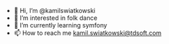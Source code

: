 - 👋 Hi, I’m @kamilswiatkowski
- 👀 I’m interested in folk dance
- 🌱 I’m currently learning symfony
- 📫 How to reach me kamil.swiatkowski@tdsoft.com

<!---
kamilswiatkowski/kamilswiatkowski is a ✨ special ✨ repository because its `README.md` (this file) appears on your GitHub profile.
You can click the Preview link to take a look at your changes.
--->
